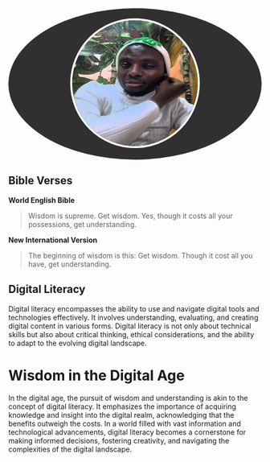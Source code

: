 <!-- Add your circular image here with cool coloring -->
<div align="center" style="background-color: #303030; padding: 20px; border-radius: 50%;">
  <img src="https://github.com/ayobami1/Digital_literacy/raw/main/Ayocrypt.jpg" alt="Your Image" style="border-radius: 50%; width: 250px; height: 250px; border: 4px solid #ffffff;">
</div>


## Bible Verses

**World English Bible**
> Wisdom is supreme. Get wisdom. Yes, though it costs all your possessions, get understanding.

**New International Version**
> The beginning of wisdom is this: Get wisdom. Though it cost all you have, get understanding.

## Digital Literacy

Digital literacy encompasses the ability to use and navigate digital tools and technologies effectively. It involves understanding, evaluating, and creating digital content in various forms. Digital literacy is not only about technical skills but also about critical thinking, ethical considerations, and the ability to adapt to the evolving digital landscape.

# Wisdom in the Digital Age

In the digital age, the pursuit of wisdom and understanding is akin to the concept of digital literacy. It emphasizes the importance of acquiring knowledge and insight into the digital realm, acknowledging that the benefits outweigh the costs. In a world filled with vast information and technological advancements, digital literacy becomes a cornerstone for making informed decisions, fostering creativity, and navigating the complexities of the digital landscape.
